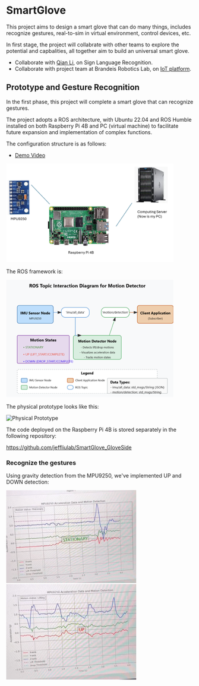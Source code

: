 # SmartGlove

This project aims to design a smart glove that can do many things, includes recognize gestures, real-to-sim in virtual environment, control devices, etc.

In first stage, the project will collabrate with other teams to explore the potential and capbalities, all together aim to build an universal smart glove.
- Collaborate with [Qian Li](https://www.qianliportfolio.com/project2), on Sign Language Recognition.
- Collaborate with project team at Brandeis Robotics Lab, on [IoT platform](https://github.com/aiberk/embedded-systems-platform).

## Prototype and Gesture Recognition

In the first phase, this project will complete a smart glove that can recognize gestures.

The project adopts a ROS architecture, with Ubuntu 22.04 and ROS Humble installed on both Raspberry Pi 4B and PC (virtual machine) to facilitate future expansion and implementation of complex functions.

The configuration structure is as follows:

- [Demo Video](https://youtube.com/shorts/qYl0_Sqa9_Q?si=NIhDoCjUwTQr8ySr)

<img src="docs/readme/v1/framework.png" alt="Framework Structure" width="450"/>

The ROS framework is:

<img src="docs/readme/v1/ros.png" alt="Framework Structure" width="450"/>

The physical prototype looks like this:

<img src="docs/readme/v1/prototype.jpg" alt="Physical Prototype" width="350"/>

The code deployed on the Raspberry Pi 4B is stored separately in the following repository:

https://github.com/jeffliulab/SmartGlove_GloveSide

### Recognize the gestures

Using gravity detection from the MPU9250, we've implemented UP and DOWN detection:

<img src="docs/readme/v1/detect_1.png" alt="Upward Detection" width="350"/> <img src="docs/readme/v1/detect_2.png" alt="Downward Detection" width="350"/>
